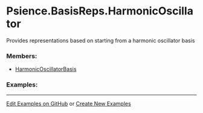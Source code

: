 # <a id="Psience.BasisReps.HarmonicOscillator">Psience.BasisReps.HarmonicOscillator</a>
    
Provides representations based on starting from a harmonic oscillator basis

### Members:

  - [HarmonicOscillatorBasis](HarmonicOscillator/HarmonicOscillatorBasis.md)

### Examples:



___

[Edit Examples on GitHub](https://github.com/McCoyGroup/References/edit/gh-pages/Documentation/examples/Psience/BasisReps/HarmonicOscillator.md) or 
[Create New Examples](https://github.com/McCoyGroup/References/new/gh-pages/?filename=Documentation/examples/Psience/BasisReps/HarmonicOscillator.md)